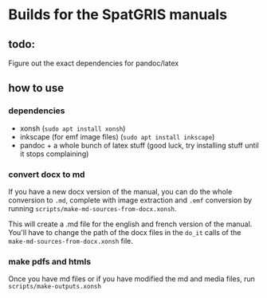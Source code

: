 # Builds for the SpatGRIS manuals

## todo:
Figure out the exact dependencies for pandoc/latex

## how to use

### dependencies

- xonsh (`sudo apt install xonsh`)
- inkscape (for emf image files) (`sudo apt install inkscape`)
- pandoc + a whole bunch of latex stuff (good luck, try installing stuff until it stops complaining)

### convert docx to md

If you have a new docx version of the manual, you can do the whole conversion to `.md`, complete with image extraction and `.emf` conversion by running `scripts/make-md-sources-from-docx.xonsh`.

This will create a .md file for the english and french version of the manual. You'll have to change the path of the docx files in the `do_it` calls of the `make-md-sources-from-docx.xonsh` file.

### make pdfs and htmls

Once you have md files or if you have modified the md and media files, run `scripts/make-outputs.xonsh`
